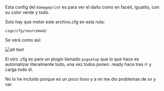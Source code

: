 Esta config del `damageprint` es para ver el daño como en faceit, igualito, con su color verde y todo.

Solo hay que meter este archivo.cfg en esta ruta:

`csgo/cfg/sourcemod/`

Se verá como así:

![alt text](https://i.gyazo.com/23c757dcf20342ba7d5d65c52f355419.png "Imagen daño estilo Faceit")

El otro .cfg es para un plugin llamado `pugsetup` que lo que hace es automatizar literalmente todo, una vez todos ponen .ready hace tres rr y carga todo él.

No lo he incluido porque es un poco lioso y a mí me dio problemas de sv y var.
